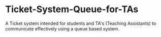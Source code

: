 # Ticket-System-Queue-for-TAs
A Ticket system intended for students and TA's (Teaching Assistants) to communicate effectively using a queue based system.
